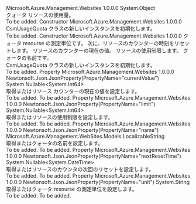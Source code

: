 <Type Name="CsmUsageQuota" FullName="Microsoft.Azure.Management.WebSites.Models.CsmUsageQuota">
  <TypeSignature Language="C#" Value="public class CsmUsageQuota" />
  <TypeSignature Language="ILAsm" Value=".class public auto ansi beforefieldinit CsmUsageQuota extends System.Object" />
  <TypeSignature Language="DocId" Value="T:Microsoft.Azure.Management.WebSites.Models.CsmUsageQuota" />
  <TypeSignature Language="VB.NET" Value="Public Class CsmUsageQuota" />
  <TypeSignature Language="F#" Value="type CsmUsageQuota = class" />
  <AssemblyInfo>
    <AssemblyName>Microsoft.Azure.Management.Websites</AssemblyName>
    <AssemblyVersion>1.0.0.0</AssemblyVersion>
  </AssemblyInfo>
  <Base>
    <BaseTypeName>System.Object</BaseTypeName>
  </Base>
  <Interfaces />
  <Docs>
    <summary>
            クォータ リソースの使用量。
            </summary>
    <remarks>To be added.</remarks>
  </Docs>
  <Members>
    <Member MemberName=".ctor">
      <MemberSignature Language="C#" Value="public CsmUsageQuota ();" />
      <MemberSignature Language="ILAsm" Value=".method public hidebysig specialname rtspecialname instance void .ctor() cil managed" />
      <MemberSignature Language="DocId" Value="M:Microsoft.Azure.Management.WebSites.Models.CsmUsageQuota.#ctor" />
      <MemberSignature Language="VB.NET" Value="Public Sub New ()" />
      <MemberType>Constructor</MemberType>
      <AssemblyInfo>
        <AssemblyName>Microsoft.Azure.Management.Websites</AssemblyName>
        <AssemblyVersion>1.0.0.0</AssemblyVersion>
      </AssemblyInfo>
      <Parameters />
      <Docs>
        <summary>
            CsmUsageQuota クラスの新しいインスタンスを初期化します。
            </summary>
        <remarks>To be added.</remarks>
      </Docs>
    </Member>
    <Member MemberName=".ctor">
      <MemberSignature Language="C#" Value="public CsmUsageQuota (string unit = null, Nullable&lt;DateTime&gt; nextResetTime = null, Nullable&lt;long&gt; currentValue = null, Nullable&lt;long&gt; limit = null, Microsoft.Azure.Management.WebSites.Models.LocalizableString name = null);" />
      <MemberSignature Language="ILAsm" Value=".method public hidebysig specialname rtspecialname instance void .ctor(string unit, valuetype System.Nullable`1&lt;valuetype System.DateTime&gt; nextResetTime, valuetype System.Nullable`1&lt;int64&gt; currentValue, valuetype System.Nullable`1&lt;int64&gt; limit, class Microsoft.Azure.Management.WebSites.Models.LocalizableString name) cil managed" />
      <MemberSignature Language="DocId" Value="M:Microsoft.Azure.Management.WebSites.Models.CsmUsageQuota.#ctor(System.String,System.Nullable{System.DateTime},System.Nullable{System.Int64},System.Nullable{System.Int64},Microsoft.Azure.Management.WebSites.Models.LocalizableString)" />
      <MemberSignature Language="VB.NET" Value="Public Sub New (Optional unit As String = null, Optional nextResetTime As Nullable(Of DateTime) = null, Optional currentValue As Nullable(Of Long) = null, Optional limit As Nullable(Of Long) = null, Optional name As LocalizableString = null)" />
      <MemberSignature Language="F#" Value="new Microsoft.Azure.Management.WebSites.Models.CsmUsageQuota : string * Nullable&lt;DateTime&gt; * Nullable&lt;int64&gt; * Nullable&lt;int64&gt; * Microsoft.Azure.Management.WebSites.Models.LocalizableString -&gt; Microsoft.Azure.Management.WebSites.Models.CsmUsageQuota" Usage="new Microsoft.Azure.Management.WebSites.Models.CsmUsageQuota (unit, nextResetTime, currentValue, limit, name)" />
      <MemberType>Constructor</MemberType>
      <AssemblyInfo>
        <AssemblyName>Microsoft.Azure.Management.Websites</AssemblyName>
        <AssemblyVersion>1.0.0.0</AssemblyVersion>
      </AssemblyInfo>
      <Parameters>
        <Parameter Name="unit" Type="System.String" />
        <Parameter Name="nextResetTime" Type="System.Nullable&lt;System.DateTime&gt;" />
        <Parameter Name="currentValue" Type="System.Nullable&lt;System.Int64&gt;" />
        <Parameter Name="limit" Type="System.Nullable&lt;System.Int64&gt;" />
        <Parameter Name="name" Type="Microsoft.Azure.Management.WebSites.Models.LocalizableString" />
      </Parameters>
      <Docs>
        <param name="unit">クォータ resourse の測定単位です。</param>
        <param name="nextResetTime">次に、リソースのカウンターの時刻をリセットします。</param>
        <param name="currentValue">リソースのカウンターの現在の値。</param>
        <param name="limit">リソースの使用制限します。</param>
        <param name="name">クォータの名前です。</param>
        <summary>
            CsmUsageQuota クラスの新しいインスタンスを初期化します。
            </summary>
        <remarks>To be added.</remarks>
      </Docs>
    </Member>
    <Member MemberName="CurrentValue">
      <MemberSignature Language="C#" Value="public Nullable&lt;long&gt; CurrentValue { get; set; }" />
      <MemberSignature Language="ILAsm" Value=".property instance valuetype System.Nullable`1&lt;int64&gt; CurrentValue" />
      <MemberSignature Language="DocId" Value="P:Microsoft.Azure.Management.WebSites.Models.CsmUsageQuota.CurrentValue" />
      <MemberSignature Language="VB.NET" Value="Public Property CurrentValue As Nullable(Of Long)" />
      <MemberSignature Language="F#" Value="member this.CurrentValue : Nullable&lt;int64&gt; with get, set" Usage="Microsoft.Azure.Management.WebSites.Models.CsmUsageQuota.CurrentValue" />
      <MemberType>Property</MemberType>
      <AssemblyInfo>
        <AssemblyName>Microsoft.Azure.Management.Websites</AssemblyName>
        <AssemblyVersion>1.0.0.0</AssemblyVersion>
      </AssemblyInfo>
      <Attributes>
        <Attribute>
          <AttributeName>Newtonsoft.Json.JsonProperty(PropertyName="currentValue")</AttributeName>
        </Attribute>
      </Attributes>
      <ReturnValue>
        <ReturnType>System.Nullable&lt;System.Int64&gt;</ReturnType>
      </ReturnValue>
      <Docs>
        <summary>
            取得またはリソース カウンターの現在の値を設定します。
            </summary>
        <value>To be added.</value>
        <remarks>To be added.</remarks>
      </Docs>
    </Member>
    <Member MemberName="Limit">
      <MemberSignature Language="C#" Value="public Nullable&lt;long&gt; Limit { get; set; }" />
      <MemberSignature Language="ILAsm" Value=".property instance valuetype System.Nullable`1&lt;int64&gt; Limit" />
      <MemberSignature Language="DocId" Value="P:Microsoft.Azure.Management.WebSites.Models.CsmUsageQuota.Limit" />
      <MemberSignature Language="VB.NET" Value="Public Property Limit As Nullable(Of Long)" />
      <MemberSignature Language="F#" Value="member this.Limit : Nullable&lt;int64&gt; with get, set" Usage="Microsoft.Azure.Management.WebSites.Models.CsmUsageQuota.Limit" />
      <MemberType>Property</MemberType>
      <AssemblyInfo>
        <AssemblyName>Microsoft.Azure.Management.Websites</AssemblyName>
        <AssemblyVersion>1.0.0.0</AssemblyVersion>
      </AssemblyInfo>
      <Attributes>
        <Attribute>
          <AttributeName>Newtonsoft.Json.JsonProperty(PropertyName="limit")</AttributeName>
        </Attribute>
      </Attributes>
      <ReturnValue>
        <ReturnType>System.Nullable&lt;System.Int64&gt;</ReturnType>
      </ReturnValue>
      <Docs>
        <summary>
            取得またはリソースの使用制限を設定します。
            </summary>
        <value>To be added.</value>
        <remarks>To be added.</remarks>
      </Docs>
    </Member>
    <Member MemberName="Name">
      <MemberSignature Language="C#" Value="public Microsoft.Azure.Management.WebSites.Models.LocalizableString Name { get; set; }" />
      <MemberSignature Language="ILAsm" Value=".property instance class Microsoft.Azure.Management.WebSites.Models.LocalizableString Name" />
      <MemberSignature Language="DocId" Value="P:Microsoft.Azure.Management.WebSites.Models.CsmUsageQuota.Name" />
      <MemberSignature Language="VB.NET" Value="Public Property Name As LocalizableString" />
      <MemberSignature Language="F#" Value="member this.Name : Microsoft.Azure.Management.WebSites.Models.LocalizableString with get, set" Usage="Microsoft.Azure.Management.WebSites.Models.CsmUsageQuota.Name" />
      <MemberType>Property</MemberType>
      <AssemblyInfo>
        <AssemblyName>Microsoft.Azure.Management.Websites</AssemblyName>
        <AssemblyVersion>1.0.0.0</AssemblyVersion>
      </AssemblyInfo>
      <Attributes>
        <Attribute>
          <AttributeName>Newtonsoft.Json.JsonProperty(PropertyName="name")</AttributeName>
        </Attribute>
      </Attributes>
      <ReturnValue>
        <ReturnType>Microsoft.Azure.Management.WebSites.Models.LocalizableString</ReturnType>
      </ReturnValue>
      <Docs>
        <summary>
            取得またはクォータの名前を設定します。
            </summary>
        <value>To be added.</value>
        <remarks>To be added.</remarks>
      </Docs>
    </Member>
    <Member MemberName="NextResetTime">
      <MemberSignature Language="C#" Value="public Nullable&lt;DateTime&gt; NextResetTime { get; set; }" />
      <MemberSignature Language="ILAsm" Value=".property instance valuetype System.Nullable`1&lt;valuetype System.DateTime&gt; NextResetTime" />
      <MemberSignature Language="DocId" Value="P:Microsoft.Azure.Management.WebSites.Models.CsmUsageQuota.NextResetTime" />
      <MemberSignature Language="VB.NET" Value="Public Property NextResetTime As Nullable(Of DateTime)" />
      <MemberSignature Language="F#" Value="member this.NextResetTime : Nullable&lt;DateTime&gt; with get, set" Usage="Microsoft.Azure.Management.WebSites.Models.CsmUsageQuota.NextResetTime" />
      <MemberType>Property</MemberType>
      <AssemblyInfo>
        <AssemblyName>Microsoft.Azure.Management.Websites</AssemblyName>
        <AssemblyVersion>1.0.0.0</AssemblyVersion>
      </AssemblyInfo>
      <Attributes>
        <Attribute>
          <AttributeName>Newtonsoft.Json.JsonProperty(PropertyName="nextResetTime")</AttributeName>
        </Attribute>
      </Attributes>
      <ReturnValue>
        <ReturnType>System.Nullable&lt;System.DateTime&gt;</ReturnType>
      </ReturnValue>
      <Docs>
        <summary>
            取得またはリソースのカウンタの次回のリセットを設定します。
            </summary>
        <value>To be added.</value>
        <remarks>To be added.</remarks>
      </Docs>
    </Member>
    <Member MemberName="Unit">
      <MemberSignature Language="C#" Value="public string Unit { get; set; }" />
      <MemberSignature Language="ILAsm" Value=".property instance string Unit" />
      <MemberSignature Language="DocId" Value="P:Microsoft.Azure.Management.WebSites.Models.CsmUsageQuota.Unit" />
      <MemberSignature Language="VB.NET" Value="Public Property Unit As String" />
      <MemberSignature Language="F#" Value="member this.Unit : string with get, set" Usage="Microsoft.Azure.Management.WebSites.Models.CsmUsageQuota.Unit" />
      <MemberType>Property</MemberType>
      <AssemblyInfo>
        <AssemblyName>Microsoft.Azure.Management.Websites</AssemblyName>
        <AssemblyVersion>1.0.0.0</AssemblyVersion>
      </AssemblyInfo>
      <Attributes>
        <Attribute>
          <AttributeName>Newtonsoft.Json.JsonProperty(PropertyName="unit")</AttributeName>
        </Attribute>
      </Attributes>
      <ReturnValue>
        <ReturnType>System.String</ReturnType>
      </ReturnValue>
      <Docs>
        <summary>
            取得またはクォータ resourse の測定単位を設定します。
            </summary>
        <value>To be added.</value>
        <remarks>To be added.</remarks>
      </Docs>
    </Member>
  </Members>
</Type>
